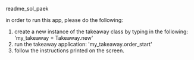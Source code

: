 readme_sol_paek

in order to run this app, please do the following:

1) create a new instance of the takeaway class by typing in the following:
  'my_takeaway = Takeaway.new'
2) run the takeaway application:
  'my_takeaway.order_start'
3) follow the instructions printed on the screen.
